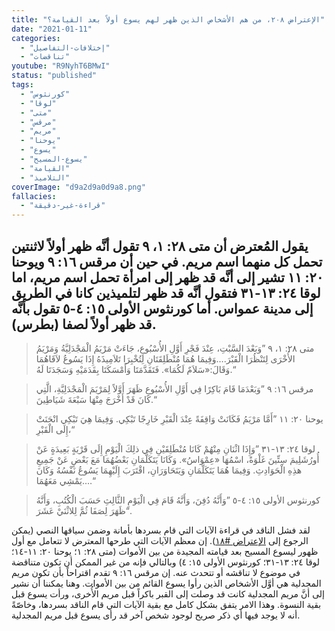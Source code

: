 ```yaml
---
title: "الإعتراض ٢٠٨، من هم الأشخاص الذين ظهر لهم يسوع أولاً بعد القيامة؟"
date: "2021-01-11"
categories:
  - "إختلافات-التفاصيل"
  - "تناقضات"
youtube: "R9NyhT6BMwI"
status: "published"
tags:
  - "كورنثوس"
  - "لوقا"
  - "متى"
  - "مرقس"
  - "مريم"
  - "يوحنا"
  - "يسوع"
  - "يسوع-المسيح"
  - "القيامة"
  - "التلاميذ"
coverImage: "d9a2d9a0d9a8.png"
fallacies:
  - "قراءة-غير-دقيقة"
---
```


## **يقول المُعترض أن متى ٢٨: ١، ٩ تقول أنَّه ظهر أولاً لاثنتين تحمل كل منهما اسم مريم. في حين أن مرقس ١٦: ٩ ويوحنا ٢٠: ١١ تشير إلى أنَّه قد ظهر إلى امرأة تحمل اسم مريم، اما لوقا ٢٤: ١٣-٣١ فتقول أنَّه قد ظهر لتلميذين كانا في الطريق إلى مدينة عمواس. أما كورنثوس الأولى ١٥: ٤-٥ تقول بأنَّه قد ظهر أولاً لصفا (بطرس).**

> متى ٢٨: ١، ٩ ”وَبَعْدَ السَّبْتِ، عِنْدَ فَجْرِ أَوَّلِ الأُسْبُوعِ، جَاءَتْ مَرْيَمُ الْمَجْدَلِيَّةُ وَمَرْيَمُ الأُخْرَى لِتَنْظُرَا الْقَبْرَ.…وَفِيمَا هُمَا مُنْطَلِقَتَانِ لِتُخْبِرَا تَلاَمِيذَهُ إِذَا يَسُوعُ لاَقَاهُمَا وَقَالَ:«سَلاَمٌ لَكُمَا». فَتَقَدَّمَتَا وَأَمْسَكَتَا بِقَدَمَيْهِ وَسَجَدَتَا لَهُ.“

> مرقس ١٦: ٩ ”وَبَعْدَمَا قَامَ بَاكِرًا فِي أَوَّلِ الأُسْبُوعِ ظَهَرَ أَوَّلاً لِمَرْيَمَ الْمَجْدَلِيَّةِ، الَّتِي كَانَ قَدْ أَخْرَجَ مِنْهَا سَبْعَةَ شَيَاطِينَ.“

> يوحنا ٢٠: ١١ ”أَمَّا مَرْيَمُ فَكَانَتْ وَاقِفَةً عِنْدَ الْقَبْرِ خَارِجًا تَبْكِي. وَفِيمَا هِيَ تَبْكِي انْحَنَتْ إِلَى الْقَبْرِ،“

> لوقا ٢٤: ١٣-٣١ ”وَإِذَا اثْنَانِ مِنْهُمْ كَانَا مُنْطَلِقَيْنِ فِي ذلِكَ الْيَوْمِ إِلَى قَرْيَةٍ بَعِيدَةٍ عَنْ أُورُشَلِيمَ سِتِّينَ غَلْوَةً، اسْمُهَا «عِمْوَاسُ». وَكَانَا يَتَكَلَّمَانِ بَعْضُهُمَا مَعَ بَعْضٍ عَنْ جَمِيعِ هذِهِ الْحَوَادِثِ. وَفِيمَا هُمَا يَتَكَلَّمَانِ وَيَتَحَاوَرَانِ، اقْتَرَبَ إِلَيْهِمَا يَسُوعُ نَفْسُهُ وَكَانَ يَمْشِي مَعَهُمَا.…“

> كورنثوس الأولى ١٥: ٤-٥ ”وَأَنَّهُ دُفِنَ، وَأَنَّهُ قَامَ فِي الْيَوْمِ الثَّالِثِ حَسَبَ الْكُتُبِ، وَأَنَّهُ ظَهَرَ لِصَفَا ثُمَّ لِلاثْنَيْ عَشَرَ“.

لقد فشل الناقد في قراءة الآيات التي قام بسردها بأمانة وضمن سياقها النصي (يمكن الرجوع إلى [الإعتراض #١٨](/objections/objection018/)). إن معظم الآيات التي طرحها المعترض لا تتعامل مع أول ظهور ليسوع المسيح بعد قيامته المجيدة من بين الأموات (متى ٢٨: ١؛ يوحنا ٢٠: ١١-١٤؛ لوقا ٢٤: ١٣-٣١؛ كورنثوس الأولى ١٥: ٤) وبالتالي فإنه من غير الممكن أن تكون متناقضة في موضوع لا تناقشه أو تتحدث عنه. إن مرقس ١٦: ٩ تقدم اقتراحاً بأن تكون مريم المجدلية هي أوَّل الأشخاص الذين رأوا يسوع القائم من بين الأموات. وهنا يمكننا أن نشير إلى أنَّ مريم المجدلية كانت قد وصلت إلى القبر باكراً قبل مريم الأُخرى، ورأت يسوع قبل بقية النسوة. وهذا الامر يتفق بشكل كامل مع بقية الآيات التي قام الناقد بسردها، وخاصّةً أنه لا يوجد فيها أي ذكر صريح لوجود شخص آخر قد رأى يسوع قبل مريم المجدلية.
